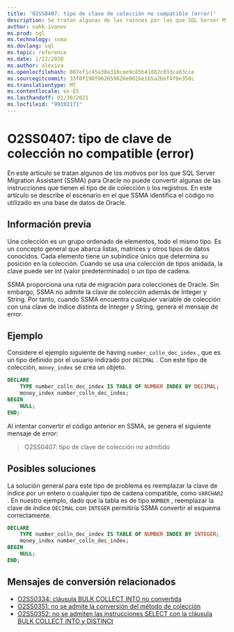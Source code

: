 ```yaml
---
title: 'O2SS0407: tipo de clave de colección no compatible (error)'
description: Se tratan algunas de las razones por las que SQL Server Migration Assistant (SSMA) para Oracle no pueden convertir algunas de las instrucciones que tienen el tipo de los tipos de archivos Collection o Records.
author: nahk-ivanov
ms.prod: sql
ms.technology: ssma
ms.devlang: sql
ms.topic: reference
ms.date: 1/22/2020
ms.author: alexiva
ms.openlocfilehash: 807ef1c45a30a310cee9c85b41d82c033ca83cce
ms.sourcegitcommit: 33f0f190f962059826e002be165a2bef4f9e350c
ms.translationtype: MT
ms.contentlocale: es-ES
ms.lasthandoff: 01/30/2021
ms.locfileid: "99192171"
---
```

# <a name="o2ss0407-unsupported-collection-key-type-error"></a>O2SS0407: tipo de clave de colección no compatible (error)

En este artículo se tratan algunos de los motivos por los que SQL Server Migration Assistant (SSMA) para Oracle no puede convertir algunas de las instrucciones que tienen el tipo de de colección o los registros. En este artículo se describe el escenario en el que SSMA identifica el código no utilizado en una base de datos de Oracle.

## <a name="background"></a>Información previa

Una colección es un grupo ordenado de elementos, todo el mismo tipo. Es un concepto general que abarca listas, matrices y otros tipos de datos conocidos. Cada elemento tiene un subíndice único que determina su posición en la colección. Cuando se usa una colección de tipos anidada, la clave puede ser int (valor predeterminado) o un tipo de cadena.

SSMA proporciona una ruta de migración para colecciones de Oracle. Sin embargo, SSMA no admite la clave de colección además de Integer y String. Por tanto, cuando SSMA encuentra cualquier variable de colección con una clave de índice distinta de Integer y String, genera el mensaje de error.

## <a name="example"></a>Ejemplo

Considere el ejemplo siguiente de having `number_colln_dec_index` , que es un tipo definido por el usuario indizado por `DECIMAL` . Con este tipo de colección, `money_index` se crea un objeto.

```sql
DECLARE
    TYPE number_colln_dec_index IS TABLE OF NUMBER INDEX BY DECIMAL;
    money_index number_colln_dec_index;
BEGIN
    NULL;
END;
```

Al intentar convertir el código anterior en SSMA, se genera el siguiente mensaje de error:

> O2SS0407: tipo de clave de colección no admitido

## <a name="possible-remedies"></a>Posibles soluciones

La solución general para este tipo de problema es reemplazar la clave de índice por un entero o cualquier tipo de cadena compatible, como `VARCHAR2` . En nuestro ejemplo, dado que la tabla es de tipo `NUMBER` , reemplazar la clave de índice `DECIMAL` con `INTEGER` permitiría SSMA convertir el esquema correctamente.

```sql
DECLARE
    TYPE number_colln_dec_index IS TABLE OF NUMBER INDEX BY INTEGER;
    money_index number_colln_dec_index;
BEGIN
    NULL;
END;
```

## <a name="related-conversion-messages"></a>Mensajes de conversión relacionados

* [O2SS0334: cláusula BULK COLLECT INTO no convertida](o2ss0334.md)
* [O2SS0351: no se admite la conversión del método de colección](o2ss0351.md)
* [O2SS0352: no se admiten las instrucciones SELECT con la cláusula BULK COLLECT INTO y DISTINCt](o2ss0352.md)
